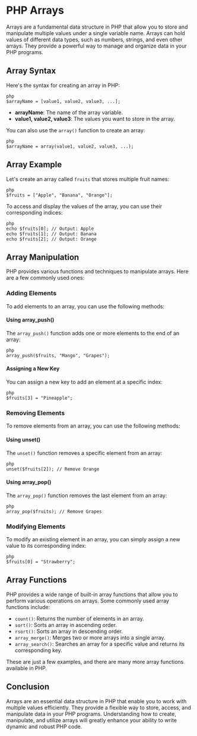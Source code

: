 # PHP Arrays

Arrays are a fundamental data structure in PHP that allow you to store and manipulate multiple values under a single variable name. Arrays can hold values of different data types, such as numbers, strings, and even other arrays. They provide a powerful way to manage and organize data in your PHP programs.

## Array Syntax

Here's the syntax for creating an array in PHP:

`````````
php
$arrayName = [value1, value2, value3, ...];
`````````

- **arrayName**: The name of the array variable.
- **value1, value2, value3**: The values you want to store in the array.

You can also use the `array()` function to create an array:

`````````
php
$arrayName = array(value1, value2, value3, ...);
`````````

## Array Example

Let's create an array called `fruits` that stores multiple fruit names:

`````````
php
$fruits = ["Apple", "Banana", "Orange"];
`````````

To access and display the values of the array, you can use their corresponding indices:

`````````
php
echo $fruits[0]; // Output: Apple
echo $fruits[1]; // Output: Banana
echo $fruits[2]; // Output: Orange
`````````

## Array Manipulation

PHP provides various functions and techniques to manipulate arrays. Here are a few commonly used ones:

### Adding Elements

To add elements to an array, you can use the following methods:

#### Using array_push()

The `array_push()` function adds one or more elements to the end of an array:

`````````
php
array_push($fruits, "Mango", "Grapes");
`````````

#### Assigning a New Key

You can assign a new key to add an element at a specific index:

`````````
php
$fruits[3] = "Pineapple";
`````````

### Removing Elements

To remove elements from an array, you can use the following methods:

#### Using unset()

The `unset()` function removes a specific element from an array:

`````````
php
unset($fruits[2]); // Remove Orange
`````````

#### Using array_pop()

The `array_pop()` function removes the last element from an array:

`````````
php
array_pop($fruits); // Remove Grapes
`````````

### Modifying Elements

To modify an existing element in an array, you can simply assign a new value to its corresponding index:

`````````
php
$fruits[0] = "Strawberry";
`````````

## Array Functions

PHP provides a wide range of built-in array functions that allow you to perform various operations on arrays. Some commonly used array functions include:

- `count()`: Returns the number of elements in an array.
- `sort()`: Sorts an array in ascending order.
- `rsort()`: Sorts an array in descending order.
- `array_merge()`: Merges two or more arrays into a single array.
- `array_search()`: Searches an array for a specific value and returns its corresponding key.

These are just a few examples, and there are many more array functions available in PHP.

## Conclusion

Arrays are an essential data structure in PHP that enable you to work with multiple values efficiently. They provide a flexible way to store, access, and manipulate data in your PHP programs. Understanding how to create, manipulate, and utilize arrays will greatly enhance your ability to write dynamic and robust PHP code.

